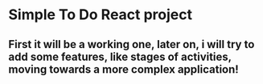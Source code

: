 # Simple To Do React project 

## First it will be a working one, later on, i will try to add some features, like stages of activities, moving towards a more complex application!